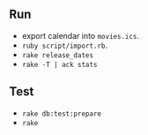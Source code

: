 ## Run

* export calendar into `movies.ics`.
* `ruby script/import.rb`.
* `rake release_dates`
* `rake -T | ack stats`

## Test

* `rake db:test:prepare`
* `rake`

